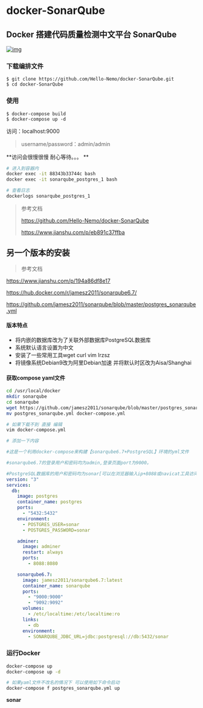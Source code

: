 # docker-SonarQube

## Docker 搭建代码质量检测中文平台 SonarQube

[![img](https://timgsa.baidu.com/timg?image&quality=80&size=b9999_10000&sec=1591347309764&di=6a370afcbeca26318076aeebbb42d462&imgtype=0&src=http%3A%2F%2Fimg3.dns4.cn%2Fpic%2F192713%2Fp13%2F20170811125224_5418_zs_sy.jpg)](https://camo.githubusercontent.com/e6d5e03bd3a55cb584cab014210ba756401c6525/687474703a2f2f75706c6f61642d696d616765732e6a69616e7368752e696f2f75706c6f61645f696d616765732f333238303238392d633332373138303565653130616238352e706e673f696d6167654d6f6772322f6175746f2d6f7269656e742f7374726970253743696d61676556696577322f322f772f31323430)

### 下载编排文件

```
$ git clone https://github.com/Hello-Nemo/docker-SonarQube.git
$ cd docker-SonarQube
```

### 使用

```
$ docker-compose build
$ docker-compose up -d 
```

访问：localhost:9000

> username/password：admin/admin

**访问会很慢很慢  耐心等待。。。 **



```bash
# 进入到容器内
docker exec -it 88343b33744c bash
docker exec -it sonarqube_postgres_1 bash

# 查看日志
dockerlogs sonarqube_postgres_1
```





>参考文档
>
>https://github.com/Hello-Nemo/docker-SonarQube
>
>https://www.jianshu.com/p/eb891c37ffba





## 另一个版本的安装

> 参考文档

https://www.jianshu.com/p/194a86df8e17

https://hub.docker.com/r/jamesz2011/sonarqube6.7/

https://github.com/jamesz2011/sonarqube/blob/master/postgres_sonarqube.yml

#### 版本特点

- 将内嵌的数据库改为了关联外部数据库PostgreSQL数据库
- 系统默认语言设置为中文
- 安装了一些常用工具wget curl vim lrzsz
- 将镜像系统Debian9改为阿里Debian加速 并将默认时区改为Aisa/Shanghai



#### 获取compose yaml文件

```bash
cd /usr/local/docker
mkdir sonarqube
cd sonarqube
wget https://github.com/jamesz2011/sonarqube/blob/master/postgres_sonarqube.yml
mv postgres_sonarqube.yml docker-compose.yml

# 如果下载不到 直接 编辑
vim docker-compose.yml

# 添加一下内容
```

```yaml
#这是一个利用docker-compose来构建【sonarqube6.7+PostgreSQL】环境的yml文件

#sonarqube6.7的登录用户和密码均为admin,登录页面port为9000。

#PostgreSQL数据库的用户和密码均为sonar[可以在浏览器输入ip+8088或navicat工具访问数据库]。
version: "3"
services:
  db:
    image: postgres
    container_name: postgres
    ports:
      - "5432:5432"
    environment:
      - POSTGRES_USER=sonar
      - POSTGRES_PASSWORD=sonar

    adminer:
      image: adminer
      restart: always
      ports:
        - 8088:8080

    sonarqube6.7:
      image: jamesz2011/sonarqube6.7:latest
      container_name: sonarqube
      ports:
        - "9000:9000"
        - "9092:9092"
      volumes:
        - /etc/localtime:/etc/localtime:ro
      links:
        - db
      environment:
        - SONARQUBE_JDBC_URL=jdbc:postgresql://db:5432/sonar
```

### 运行Docker

```bash
docker-compose up 
docker-compose up -d

# 如果yaml文件不改名的情况下 可以使用如下命令启动
docker-compose f postgres_sonarqube.yml up
```



**sonar**

